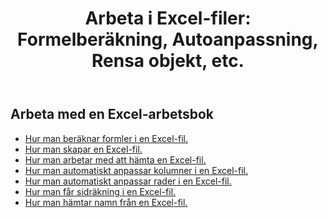 ﻿---
title: "Arbeta i Excel-filer: Formelberäkning, Autoanpassning, Rensa objekt, etc."
second_title: Documen
linktitle: Excel Vanlig drift
type: docs
url: /sv/workbook/
aliases: [/working-with-workbook/]
keywords: Working with workbook on an Excel file
description: Aspose.Cells Cloud REST API stöder arbete med arbetsböcker på en Excel-fil. SDK stöder olika typer av utvecklingsspråk. Dessa inkluderar Android, C#, Go, Java, NodeJS, Perl, PHP, Python, Ruby och Swift.
weight: 20
kwords: Excel, Office Moln, REST API, Kalkylblad, PDF, CSV, Json, Markdown, Arbetsbok
---
## Arbeta med en Excel-arbetsbok

- [Hur man beräknar formler i en Excel-fil.](/cells/sv/workbook/calculate-all-formulas/)
- [Hur man skapar en Excel-fil.](/cells/sv/workbook/create/)
- [Hur man arbetar med att hämta en Excel-fil.](/cells/sv/workbook/get/)
- [Hur man automatiskt anpassar kolumner i en Excel-fil.](/cells/sv/autofit-columns-on-an-excel-file/)
- [Hur man automatiskt anpassar rader i en Excel-fil.](/cells/sv/autofit-rows-on-an-excel-file/)
- [Hur man får sidräkning i en Excel-fil.](/cells/sv/wget-page-count-from-an-excel-file/)
- [Hur man hämtar namn från en Excel-fil.](/cells/sv/get-names-from-an-excel-file/)

